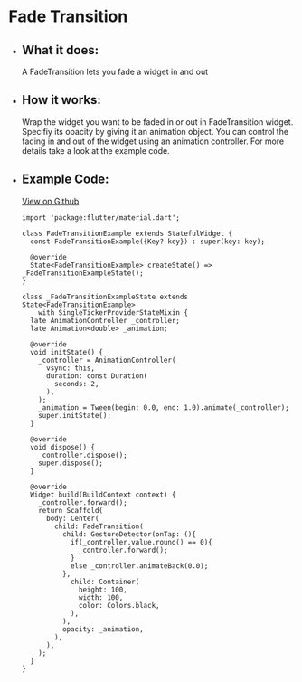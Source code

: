 # Fade Transition

- ## What it does:
  A FadeTransition lets you fade a widget in and out

- ## How it works:
  Wrap the widget you want to be faded in or out in FadeTransition widget. Specifiy its opacity by giving it an animation object. You can control the fading in and out of the widget using an animation controller. For more details take a look at the example code.
  
- ## Example Code: 
  [View on Github](https://github.com/TheUltimateOptimist/Widgets/blob/master/example_writer/lib/fade_transition_example.dart)

      import 'package:flutter/material.dart';

      class FadeTransitionExample extends StatefulWidget {
        const FadeTransitionExample({Key? key}) : super(key: key);

        @override
        State<FadeTransitionExample> createState() => _FadeTransitionExampleState();
      }

      class _FadeTransitionExampleState extends State<FadeTransitionExample>
          with SingleTickerProviderStateMixin {
        late AnimationController _controller;
        late Animation<double> _animation;

        @override
        void initState() {
          _controller = AnimationController(
            vsync: this,
            duration: const Duration(
              seconds: 2,
            ),
          );
          _animation = Tween(begin: 0.0, end: 1.0).animate(_controller);
          super.initState();
        }

        @override
        void dispose() {
          _controller.dispose();
          super.dispose();
        }

        @override
        Widget build(BuildContext context) {
          _controller.forward();
          return Scaffold(
            body: Center(
              child: FadeTransition(
                child: GestureDetector(onTap: (){
                  if(_controller.value.round() == 0){
                    _controller.forward();
                  }
                  else _controller.animateBack(0.0);
                },
                  child: Container(
                    height: 100,
                    width: 100,
                    color: Colors.black,
                  ),
                ),
                opacity: _animation,
              ),
            ),
          );
        }
      }